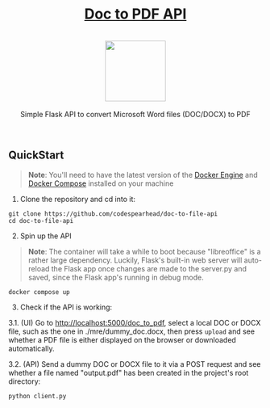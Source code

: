 <h1 align="center"><a href="https://github.com/codespearhead/word-to-pdf-api">Doc to PDF API</a></h1>

<p align="center">
    <br>
  <a href="https://pixabay.com/vectors/pdf-document-documents-pdf-file-4919559/">
    <img src="https://cdn.pixabay.com/photo/2020/03/10/17/02/pdf-4919559_960_720.png" width="120px" height="120px"/>
  </a>
  <br><br>
    Simple Flask API to convert Microsoft Word files (DOC/DOCX) to PDF
  <br>
</p>

<br>

## QuickStart

> **Note**: You'll need to have the latest version of the [Docker Engine](https://docs.docker.com/engine/install/) and [Docker Compose](https://docs.docker.com/compose/install/) installed on your machine

1. Clone the repository and cd into it:

```
git clone https://github.com/codespearhead/doc-to-file-api
cd doc-to-file-api
```

2. Spin up the API 

> **Note**: The container will take a while to boot because "libreoffice" is a rather large dependency. Luckily, Flask's built-in web server will auto-reload the Flask app once changes are made to the server.py and saved, since the Flask app's running in debug mode.

```
docker compose up
```

3. Check if the API is working:

3.1. (UI) Go to [http://localhost:5000/doc_to_pdf](http://localhost:5000/doc_to_pdf), select a local DOC or DOCX file, such as the one in ./mre/dummy_doc.docx, then press `upload` and see whether a PDF file is either displayed on the browser or downloaded automatically.

3.2. (API) Send a dummy DOC or DOCX file to it via a POST request and see whether a file named "output.pdf" has been created in the project's root directory:

```
python client.py
```
